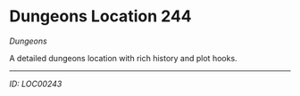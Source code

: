 # Dungeons Location 244

*Dungeons*

A detailed dungeons location with rich history and plot hooks.

---
*ID: LOC00243*